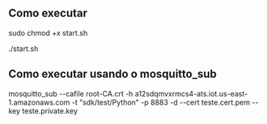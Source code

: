 ## Como executar

sudo chmod +x start.sh 

./start.sh

## Como executar usando o mosquitto_sub

mosquitto_sub --cafile root-CA.crt -h a12sdqmvxrmcs4-ats.iot.us-east-1.amazonaws.com  -t "sdk/test/Python" -p 8883 -d --cert teste.cert.pem --key teste.private.key